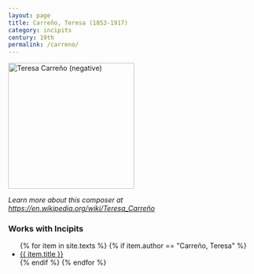 ```yaml
---
layout: page
title: Carreño, Teresa (1853-1917)
category: incipits
century: 19th
permalink: /carreno/
---
```

<a title="National Portrait Gallery
, Public domain, via Wikimedia Commons" href="https://commons.wikimedia.org/wiki/File:Teresa_Carre%C3%B1o_(negative).jpg"><img width="256" alt="Teresa Carreño (negative)" src="https://upload.wikimedia.org/wikipedia/commons/thumb/d/d7/Teresa_Carre%C3%B1o_%28negative%29.jpg/256px-Teresa_Carre%C3%B1o_%28negative%29.jpg"></a>

*Learn more about this composer at <a href="https://en.wikipedia.org/wiki/Teresa_Carre%C3%B1o" target="_blank">https://en.wikipedia.org/wiki/Teresa_Carreño</a>*
<br/>

### Works with Incipits
<ul class="texts">
    {% for item in site.texts %}
      {% if item.author == "Carreño, Teresa" %}
          <li class="text-title">
          <a href="{{ site.baseurl }}{{ item.url }}">
        {{ item.title }}
              </a>
    </li>
      {% endif %}
    {% endfor %}
</ul>
